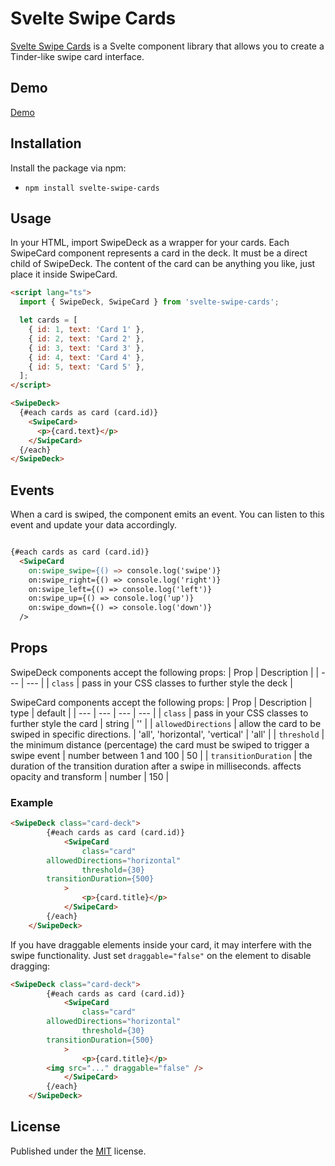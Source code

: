 # Svelte Swipe Cards
[Svelte Swipe Cards](https://github.com/remoflury/svelte-swipe-cards) is a Svelte component library that allows you to create a Tinder-like swipe card interface. 

## Demo
[Demo](https://svelte.dev/repl/ecba44b882604daaad887605569b4085)

## Installation
Install the package via npm:
* `npm install svelte-swipe-cards`


## Usage
In your HTML, import SwipeDeck as a wrapper for your cards. Each SwipeCard component represents a card in the deck. It must be a direct child of SwipeDeck. The content of the card can be anything you like, just place it inside SwipeCard.

```html
<script lang="ts">
  import { SwipeDeck, SwipeCard } from 'svelte-swipe-cards';

  let cards = [
    { id: 1, text: 'Card 1' },
    { id: 2, text: 'Card 2' },
    { id: 3, text: 'Card 3' },
    { id: 4, text: 'Card 4' },
    { id: 5, text: 'Card 5' },
  ];
</script>

<SwipeDeck>
  {#each cards as card (card.id)}
    <SwipeCard>
      <p>{card.text}</p>
    </SwipeCard>
  {/each}
</SwipeDeck>
```
## Events
When a card is swiped, the component emits an event. You can listen to this event and update your data accordingly. 

```html

{#each cards as card (card.id)}
  <SwipeCard
    on:swipe_swipe={() => console.log('swipe')}
    on:swipe_right={() => console.log('right')}
    on:swipe_left={() => console.log('left')}
    on:swipe_up={() => console.log('up')}
    on:swipe_down={() => console.log('down')}
  />
```

## Props
SwipeDeck components accept the following props:
| Prop | Description |
| --- | --- |
| `class` | pass in your CSS classes to further style the deck |

SwipeCard components accept the following props:
| Prop | Description | type | default |
| --- | --- | --- | --- |
| `class` | pass in your CSS classes to further style the card | string | '' |
| `allowedDirections` | allow the card to be swiped in specific directions. | 'all', 'horizontal', 'vertical' | 'all' |
| `threshold` | the minimum distance (percentage) the card must be swiped to trigger a swipe event | number between 1 and 100 | 50 |
| `transitionDuration` | the duration of the transition duration after a swipe in milliseconds. affects opacity and transform | number | 150 |

### Example
```html
<SwipeDeck class="card-deck">
		{#each cards as card (card.id)}
			<SwipeCard
				class="card"
        allowedDirections="horizontal"
				threshold={30}
        transitionDuration={500}
			>
				<p>{card.title}</p>
			</SwipeCard>
		{/each}
	</SwipeDeck>
```

If you have draggable elements inside your card, it may interfere with the swipe functionality. Just set `draggable="false"` on the element to disable dragging:

```html
<SwipeDeck class="card-deck">
		{#each cards as card (card.id)}
			<SwipeCard
				class="card"
        allowedDirections="horizontal"
				threshold={30}
        transitionDuration={500}
			>
				<p>{card.title}</p>
        <img src="..." draggable="false" />
			</SwipeCard>
		{/each}
	</SwipeDeck>
```
## License
Published under the [MIT](https://github.com/remoflury/svelte-swipe-cards/blob/main/LICENSE.md) license.